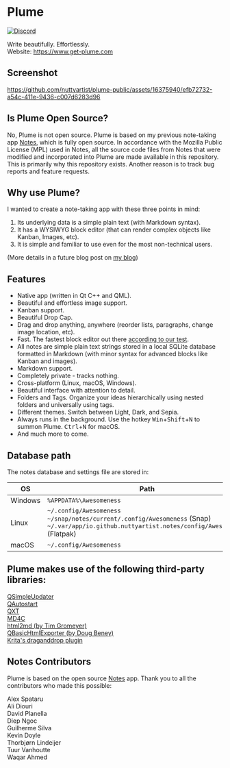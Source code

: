 # Plume

[![Discord](https://dcbadge.vercel.app/api/server/D3KeTqeq6A?style=flat)](https://discord.gg/D3KeTqeq6A)

Write beautifully. Effortlessly.  
Website: https://www.get-plume.com

## Screenshot

https://github.com/nuttyartist/plume-public/assets/16375940/efb72732-a54c-411e-9436-c007d6283d96

## Is Plume Open Source?

No, Plume is not open source. Plume is based on my previous note-taking app [Notes](https://github.com/nuttyartist/notes), which is fully open source.
In accordance with the Mozilla Public License (MPL) used in Notes, all the source code files from Notes that were modified and incorporated into Plume are made available in this repository. 
This is primarily why this repository exists. Another reason is to track bug reports and feature requests.

## Why use Plume?

I wanted to create a note-taking app with these three points in mind:

1. Its underlying data is a simple plain text (with Markdown syntax).
2. It has a WYSIWYG block editor (that can render complex objects like Kanban, Images, etc).
3. It is simple and familiar to use even for the most non-technical users.

(More details in a future blog post on [my blog](https://rubymamistvalove.com))

## Features

- Native app (written in Qt C++ and QML).
- Beautiful and effortless image support.
- Kanban support.
- Beautiful Drop Cap.
- Drag and drop anything, anywhere (reorder lists, paragraphs, change image location, etc).
- Fast. The fastest block editor out there [according to our test](https://www.get-plume.com).
- All notes are simple plain text strings stored in a local SQLite database formatted in Markdown (with minor syntax for advanced blocks like Kanban and images).
- Markdown support.
- Completely private - tracks nothing. 
- Cross-platform (Linux, macOS, Windows).
- Beautiful interface with attention to detail.
- Folders and Tags. Organize your ideas hierarchically using nested folders and universally using tags.
- Different themes. Switch between Light, Dark, and Sepia.
- Always runs in the background. Use the hotkey <kbd>Win</kbd>+<kbd>Shift</kbd>+<kbd>N</kbd> to summon Plume. <kbd>Ctrl</kbd>+<kbd>N</kbd> for macOS.
- And much more to come.

## Database path

The notes database and settings file are stored in:

| OS      | Path                                                                                                                                                  |
| ------- | ----------------------------------------------------------------------------------------------------------------------------------------------------- |
| Windows | `%APPDATA%\Awesomeness`                                                                                                                               |
| Linux   | `~/.config/Awesomeness`<br>`~/snap/notes/current/.config/Awesomeness` (Snap)<br>`~/.var/app/io.github.nuttyartist.notes/config/Awesomeness` (Flatpak) |
| macOS   | `~/.config/Awesomeness`                                                                                                                               |

## Plume makes use of the following third-party libraries:

[QSimpleUpdater](https://github.com/alex-spataru/QSimpleUpdater)  
[QAutostart](https://github.com/b00f/qautostart)  
[QXT](https://bitbucket.org/libqxt/libqxt/src/master/)  
[MD4C](https://github.com/mity/md4c)  
[html2md (by Tim Gromeyer)](https://github.com/tim-gromeyer/html2md)  
[QBasicHtmlExporter (by Doug Beney)](https://github.com/Open-App-Library/QBasicHtmlExporter)  
[Krita's draganddrop plugin](https://invent.kde.org/graphics/krita/-/tree/master/libs/libqml/plugins/draganddrop)  

## Notes Contributors

Plume is based on the open source [Notes](https://github.com/nuttyartist/notes) app. Thank you to all the contributors who made this possible:

Alex Spataru  
Ali Diouri  
David Planella  
Diep Ngoc  
Guilherme Silva  
Kevin Doyle  
Thorbjørn Lindeijer  
Tuur Vanhoutte  
Waqar Ahmed  
